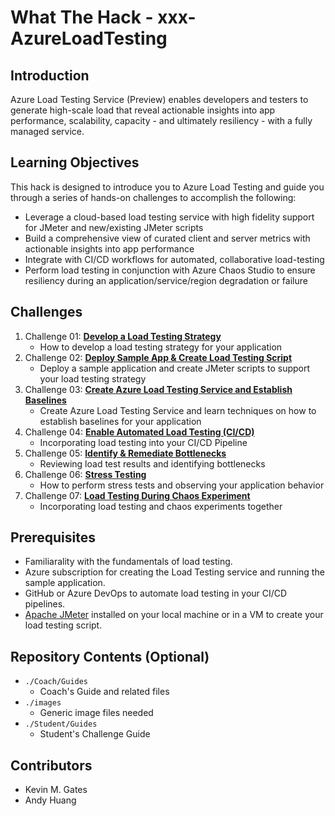 # What The Hack - xxx-AzureLoadTesting

## Introduction
Azure Load Testing Service (Preview) enables developers and testers to generate high-scale load that reveal actionable insights into app performance, scalability, capacity - and ultimately resiliency - with a fully managed service.

## Learning Objectives
This hack is designed to introduce you to Azure Load Testing and guide you through a series of hands-on challenges to accomplish the following:

- Leverage a cloud-based load testing service with high fidelity support for JMeter and new/existing JMeter scripts
- Build a comprehensive view of curated client and server metrics with actionable insights into app performance
- Integrate with CI/CD workflows for automated, collaborative load-testing
- Perform load testing in conjunction with Azure Chaos Studio to ensure resiliency during an application/service/region degradation or failure

## Challenges
1. Challenge 01: **[Develop a Load Testing Strategy](Student/Challenge-01.md)**
	 - How to develop a load testing strategy for your application
1. Challenge 02: **[Deploy Sample App & Create Load Testing Script](Student/Challenge-02.md)**
	 - Deploy a sample application and create JMeter scripts to support your load testing strategy
1. Challenge 03: **[Create Azure Load Testing Service and Establish Baselines](Student/Challenge-03.md)**
	 - Create Azure Load Testing Service and learn techniques on how to establish baselines for your application
1. Challenge 04: **[Enable Automated Load Testing (CI/CD)](Student/Challenge-04.md)**
	 - Incorporating load testing into your CI/CD Pipeline
1. Challenge 05: **[Identify & Remediate Bottlenecks](Student/Challenge-05.md)**
	 - Reviewing load test results and identifying bottlenecks
1. Challenge 06: **[Stress Testing](Student/Challenge-06.md)**
	 - How to perform stress tests and observing your application behavior
1. Challenge 07: **[ Load Testing During Chaos Experiment](Student/Challenge-07.md)**
	 - Incorporating load testing and chaos experiments together

## Prerequisites
- Familiarality with the fundamentals of load testing.
- Azure subscription for creating the Load Testing service and running the sample application.
- GitHub or Azure DevOps to automate load testing in your CI/CD pipelines.
- [Apache JMeter](https://jmeter.apache.org/usermanual/get-started.html) installed on your local machine or in a VM to create your load testing script.

## Repository Contents (Optional)
- `./Coach/Guides`
  - Coach's Guide and related files
- `./images`
  - Generic image files needed
- `./Student/Guides`
  - Student's Challenge Guide

## Contributors
- Kevin M. Gates
- Andy Huang
